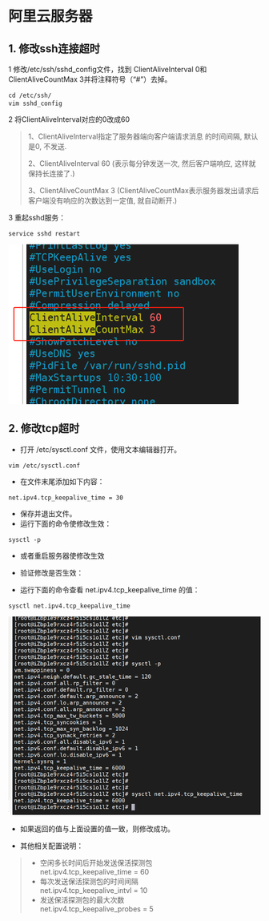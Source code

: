 # 阿里云服务器

## 1. 修改ssh连接超时


1
修改/etc/ssh/sshd_config文件，找到 ClientAliveInterval 0和ClientAliveCountMax 3并将注释符号（“#”）去掉。

```shell
cd /etc/ssh/
vim sshd_config
```

2 将ClientAliveInterval对应的0改成60

>1、ClientAliveInterval指定了服务器端向客户端请求消息 的时间间隔, 默认是0, 不发送.
>
>2、ClientAliveInterval 60 (表示每分钟发送一次, 然后客户端响应, 这样就保持长连接了.)
>
>3、ClientAliveCountMax 3 (ClientAliveCountMax表示服务器发出请求后客户端没有响应的次数达到一定值, 就自动断开.)

3 重起sshd服务：
```shell
service sshd restart
```

![](./imgs/img.png)


## 2. 修改tcp超时

- 打开 /etc/sysctl.conf 文件，使用文本编辑器打开。

```shell
vim /etc/sysctl.conf
```
- 在文件末尾添加如下内容：

```shell
net.ipv4.tcp_keepalive_time = 30
```
- 保存并退出文件。
- 运行下面的命令使修改生效：

```shell
sysctl -p
```
- 或者重启服务器使修改生效

- 验证修改是否生效：
- 运行下面的命令查看 net.ipv4.tcp_keepalive_time 的值：

```shell
sysctl net.ipv4.tcp_keepalive_time
```
![](./imgs/img_1.png)

- 如果返回的值与上面设置的值一致，则修改成功。

- 其他相关配置说明：

> - 空闲多长时间后开始发送保活探测包  
> net.ipv4.tcp_keepalive_time = 60
> - 每次发送保活探测包的时间间隔  
> net.ipv4.tcp_keepalive_intvl = 10
> - 发送保活探测包的最大次数  
> net.ipv4.tcp_keepalive_probes = 5